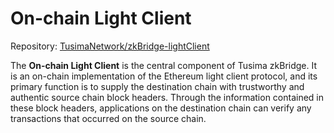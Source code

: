 # On-chain Light Client

Repository: [TusimaNetwork/zkBridge-lightClient](https://github.com/TusimaNetwork/zkBridge-lightClient)



The **On-chain Light Client** is the central component of Tusima zkBridge. It is an on-chain implementation of the Ethereum light client protocol, and its primary function is to supply the destination chain with trustworthy and authentic source chain block headers. Through the information contained in these block headers, applications on the destination chain can verify any transactions that occurred on the source chain.
